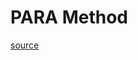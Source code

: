 # PARA Method

[source](https://www.lifesavvy.com/19446/how-to-organize-your-entire-life-with-the-para-method/)
